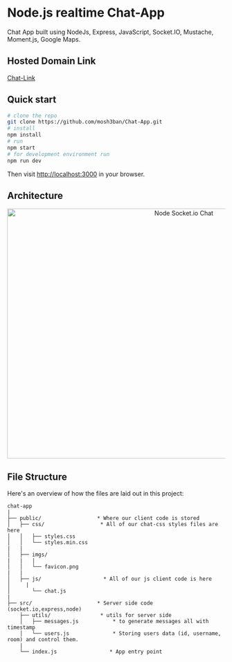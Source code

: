 # Node.js realtime Chat-App
Chat App built using NodeJs, Express, JavaScript, Socket.IO, Mustache, Moment.js, Google Maps.

## Hosted Domain Link

[Chat-Link](http://mo-sh-chat-app.herokuapp.com/)

## Quick start

```bash
# clone the repo
git clone https://github.com/mosh3ban/Chat-App.git 
# install 
npm install
# run
npm start
# for development environment run
npm run dev
```

Then visit [http://localhost:3000](http://localhost:3000) in your browser.

## Architecture

<p align="center">
  <img src="https://github.com/start-angular/angular2-node-socket-io-chat-app/blob/master/public/Sequence-Diagram.png" alt="Node Socket.io Chat" width="800" height="577"/>
</p>

## File Structure

Here's an overview of how the files are laid out in this project:

```
chat-app
|
├── public/                  * Where our client code is stored
│   ├── css/                  * All of our chat-css styles files are here
│   │   ├── styles.css      	        
│   │   └── styles.min.css      		  
|   |   
│   ├── imgs/                        
|   |	|
│   │   └── favicon.png 					    
|   |   
│   ├── js/                    * All of our js client code is here
│     |
│       └── chat.js 		      	      
|    
├── src/                     * Server side code (socket.io,express,node)
    ├── utils/                * utils for server side
    │   ├── messages.js     	  * to generate messages all with timestamp
    │   └── users.js      		  * Storing users data (id, username, room) and control them.
    |
    └── index.js		         * App entry point
```

